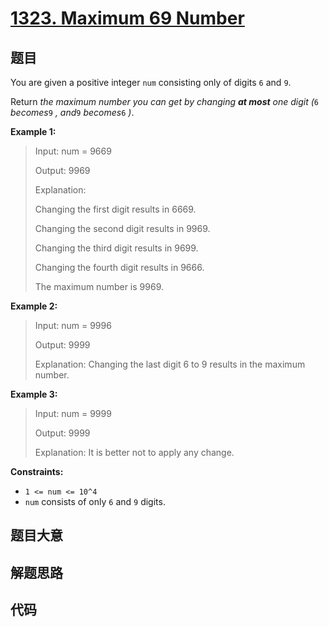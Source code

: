 # [1323. Maximum 69 Number](https://leetcode.com/problems/maximum-69-number/)

## 题目

You are given a positive integer `num` consisting only of digits `6` and `9`.

Return _the maximum number you can get by changing **at most** one digit (_`6`
_becomes_`9` _, and_`9` _becomes_`6` _)_.

**Example 1:**

> Input: num = 9669
>
> Output: 9969
>
> Explanation:
>
> Changing the first digit results in 6669.
>
> Changing the second digit results in 9969.
>
> Changing the third digit results in 9699.
>
> Changing the fourth digit results in 9666.
>
> The maximum number is 9969.

**Example 2:**

> Input: num = 9996
>
> Output: 9999
>
> Explanation: Changing the last digit 6 to 9 results in the maximum number.

**Example 3:**

> Input: num = 9999
>
> Output: 9999
>
> Explanation: It is better not to apply any change.

**Constraints:**

- `1 <= num <= 10^4`
- `num` consists of only `6` and `9` digits.

## 题目大意

## 解题思路

## 代码

```javascript

```
